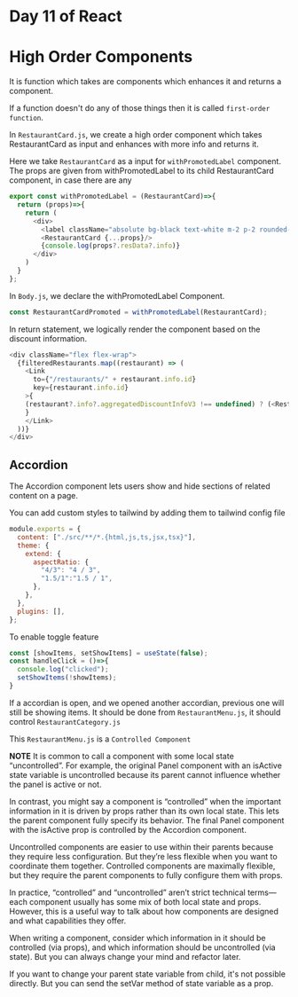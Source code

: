 # Day 11 of React

# High Order Components

It is function which takes are components which enhances it and returns a component.

If a function doesn't do any of those things then it is called `first-order function`.

In `RestaurantCard.js`, we create a high order component which takes RestaurantCard as input and enhances with more info and returns it.

Here we take `RestaurantCard` as a input for `withPromotedLabel` component. The props are given from withPromotedLabel to its child RestaurantCard component, in case there are any

```js
export const withPromotedLabel = (RestaurantCard)=>{
  return (props)=>{
    return (
      <div>
        <label className="absolute bg-black text-white m-2 p-2 rounded-lg">{props?.resData?.info?.aggregatedDiscountInfoV3?.header +" "+ props?.resData?.info?.aggregatedDiscountInfoV3?.subHeader}</label>
        <RestaurantCard {...props}/>
        {console.log(props?.resData?.info)}
      </div>
    )
  }
};
```
In `Body.js`, we declare the withPromotedLabel Component.
```js
const RestaurantCardPromoted = withPromotedLabel(RestaurantCard);
```

In return statement, we logically render the component based on the discount information.
```js
<div className="flex flex-wrap">
  {filteredRestaurants.map((restaurant) => (
    <Link
      to={"/restaurants/" + restaurant.info.id}
      key={restaurant.info.id}
    >{
    (restaurant?.info?.aggregatedDiscountInfoV3 !== undefined) ? (<RestaurantCardPromoted resData = {restaurant}/> ): (<RestaurantCard resData={restaurant} />)
    }
    </Link>
  ))}
</div>
```

## Accordion
The Accordion component lets users show and hide sections of related content on a page.

You can add custom styles to tailwind by adding them to tailwind config file
```js
module.exports = {
  content: ["./src/**/*.{html,js,ts,jsx,tsx}"],
  theme: {
    extend: {
      aspectRatio: {
        "4/3": "4 / 3",
        "1.5/1":"1.5 / 1",
      },
    },
  },
  plugins: [],
};
```

To enable toggle feature
```js
const [showItems, setShowItems] = useState(false);
const handleClick = ()=>{
  console.log("clicked");
  setShowItems(!showItems);
}
```
If a accordian is open, and we opened another accordian, previous one will still be showing items.
It should be done from `RestaurantMenu.js`, it should control `RestaurantCategory.js`

This `RestaurantMenu.js` is a `Controlled Component`

**NOTE** It is common to call a component with some local state “uncontrolled”. For example, the original Panel component with an isActive state variable is uncontrolled because its parent cannot influence whether the panel is active or not.

In contrast, you might say a component is “controlled” when the important information in it is driven by props rather than its own local state. This lets the parent component fully specify its behavior. The final Panel component with the isActive prop is controlled by the Accordion component.

Uncontrolled components are easier to use within their parents because they require less configuration. But they’re less flexible when you want to coordinate them together. Controlled components are maximally flexible, but they require the parent components to fully configure them with props.

In practice, “controlled” and “uncontrolled” aren’t strict technical terms—each component usually has some mix of both local state and props. However, this is a useful way to talk about how components are designed and what capabilities they offer.

When writing a component, consider which information in it should be controlled (via props), and which information should be uncontrolled (via state). But you can always change your mind and refactor later.

If you want to change your parent state variable from child, it's not possible directly. But you can send the setVar method of state variable as a prop.


